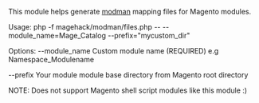 This module helps generate <a target="_blank" href="https://github.com/colinmollenhour/modman/wiki/Tutorial">modman</a> mapping files for Magento modules.

Usage: php -f magehack/modman/files.php -- --module_name=Mage_Catalog --prefix="mycustom_dir"

Options:
--module_name Custom module name (REQUIRED) e.g Namespace_Modulename

--prefix  Your module module base directory from Magento root directory

NOTE:
Does not support Magento shell script modules like this module :)